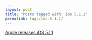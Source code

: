 ```yaml
---
layout: post
title: "Posts tagged with: ios 5.1.1"
permalink: tags/ios-5.1.1/
---
```

[Apple releases iOS 5.1.1](/2012/05/apple-releases-ios-511)
